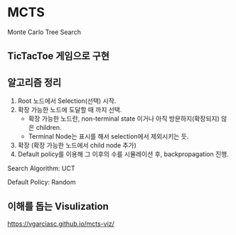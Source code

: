 # MCTS
Monte Carlo Tree Search

## TicTacToe 게임으로 구현

## 알고리즘 정리

1. Root 노드에서 Selection(선택) 시작.
2. 확장 가능한 노드에 도달할 때 까지 선택.
    - 확장 가능한 노드란, non-terminal state 이거나 아직 방문하지(확장되지) 않은 children.
    - Terminal Node는 표시를 해서 selection에서 제외시키는 듯.
3. 확장 (확장 가능한 노드에서 child node 추가)
4. Default policy를 이용해 그 이후의 수를 시뮬레이션 후, backpropagation 진행.

Search Algorithm: UCT

Default Policy: Random

## 이해를 돕는 Visulization

https://vgarciasc.github.io/mcts-viz/